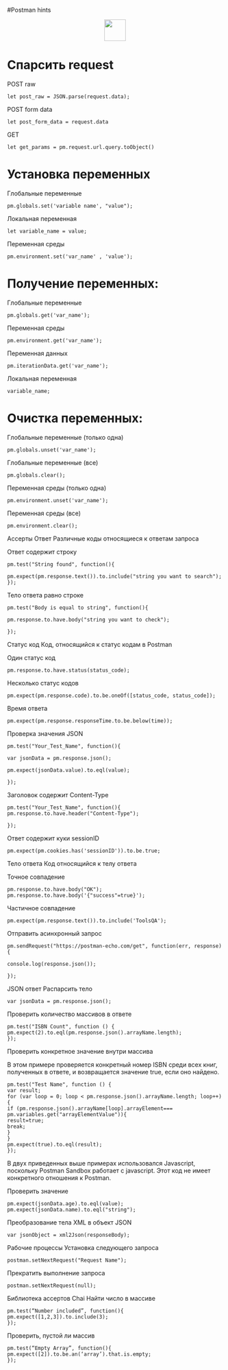   #Postman hints
  
  <div align='Center'>
    <a href ="https://www.chaijs.com/">
      <img src="https://www.itsdelta.ru/upload/iblock/d41/d4164c9d28b9e2c11e347b5e477ab831.png" width="50px"/>
    </a>
  </div>

# Спарсить request

POST raw
```
let post_raw = JSON.parse(request.data);
```
POST form data
```
let post_form_data = request.data
```
GET
```
let get_params = pm.request.url.query.toObject()
```
# Установка переменных
Глобальные переменные
```
pm.globals.set('variable name', "value");
```
Локальная переменная 
```
let variable_name = value;
```
Переменная среды
```
pm.environment.set('var_name' , 'value');
```

# Получение переменных:
Глобальные переменные
```
pm.globals.get('var_name');
```
Переменная среды
```
pm.environment.get('var_name');
```
Переменная данных
```
pm.iterationData.get('var_name');
```
Локальная переменная
```
variable_name;
```

# Очистка переменных:
Глобальные переменные (только одна)
```
pm.globals.unset('var_name');
```
Глобальные переменные (все)
```
pm.globals.clear();
```
Переменная среды (только одна)
```
pm.environment.unset('var_name');
```
Переменная среды (все)
```
pm.environment.clear();
```

Ассерты
Ответ
Различные коды относящиеся к ответам запроса

Ответ содержит строку
```
pm.test("String found", function(){

pm.expect(pm.response.text()).to.include("string you want to search");
});
```
Тело ответа равно строке
```
pm.test("Body is equal to string", function(){

pm.response.to.have.body("string you want to check");
 
});
```

Статус код
Код, относящийся к статус кодам в Postman

Один статус код
```
pm.response.to.have.status(status_code);
```
Несколько статус кодов
```
pm.expect(pm.response.code).to.be.oneOf([status_code, status_code]);
```

Время ответа
```
pm.expect(pm.response.responseTime.to.be.below(time));
```

Проверка значения JSON
```
pm.test("Your_Test_Name", function(){

var jsonData = pm.response.json();

pm.expect(jsonData.value).to.eql(value);

});
```

Заголовок содержит Content-Type
```
pm.test("Your_Test_Name", function(){
pm.response.to.have.header("Content-Type");

});
```

Ответ содержит куки sessionID
```
pm.expect(pm.cookies.has('sessionID')).to.be.true;
```

Тело ответа
Код относящийся к телу ответа

Точное совпадение
```
pm.response.to.have.body("OK");
pm.response.to.have.body('{"success"=true}');
```

Частичное совпадение
```
pm.expect(pm.response.text()).to.include('ToolsQA');
```

Отправить асинхронный запрос
```
pm.sendRequest("https://postman-echo.com/get", function(err, response){

console.log(response.json());

});
```

JSON ответ 
Распарсить тело
```
var jsonData = pm.response.json();
```
Проверить количество массивов в ответе
```
pm.test("ISBN Count", function () {
pm.expect(2).to.eql(pm.response.json().arrayName.length);
});
```
Проверить конкретное значение внутри массива

В этом примере проверяется конкретный номер ISBN среди всех книг, полученных в ответе, и возвращается значение true, если оно найдено.
```
pm.test("Test Name", function () {
var result;
for (var loop = 0; loop < pm.response.json().arrayName.length; loop++)
{
if (pm.response.json().arrayName[loop].arrayElement=== pm.variables.get("arrayElementValue")){
result=true;
break;
}
}
pm.expect(true).to.eql(result);
});
```
В двух приведенных выше примерах использовался Javascript, поскольку Postman Sandbox работает с javascript. Этот код не имеет конкретного отношения к Postman. 

Проверить значение
```
pm.expect(jsonData.age).to.eql(value);
pm.expect(jsonData.name).to.eql("string");
```
Преобразование тела XML в объект JSON
```
var jsonObject = xml2Json(responseBody);
```

Рабочие процессы
Установка следующего запроса 
```
postman.setNextRequest("Request Name");
```
Прекратить выполнение запроса
```
postman.setNextRequest(null);
```

Библиотека ассертов Chai
Найти число в массиве
```
pm.test(“Number included”, function(){
pm.expect([1,2,3]).to.include(3);
});
```
Проверить, пустой ли массив
```
pm.test(“Empty Array”, function(){
pm.expect([2]).to.be.an(‘array’).that.is.empty;
});
```
